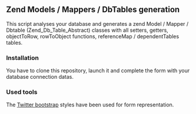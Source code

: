 <h2>Zend Models / Mappers / DbTables generation</h2>
<p>This script analyses your database and generates a zend Model / Mapper / Dbtable (Zend_Db_Table_Abstract) classes with all setters, getters, objectToRow, rowToObject functions, referenceMap / dependentTables tables.</p>

<h3>Installation</h3>
<p>You have to clone this repository, launch it and complete the form with your database connection datas.</p>

<h3>Used tools</h3>
<p>The <a href="http://twitter.github.io/bootstrap/">Twitter bootstrap</a> styles have been used for form representation.</p>

